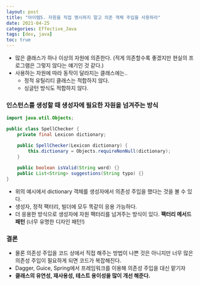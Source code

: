 ```yaml
---
layout: post
title: "아이템5. 자원을 직접 명시하지 말고 의존 객체 주입을 사용하라"
date: 2021-04-25
categories: Effective_Java
tags: [dev, java]
toc: true
---
```


- 많은 클래스가 하나 이상의 자원에 의존한다. (적게 의존할수록 좋겠지만 현실의 프로그램은 그렇지 않다는 얘기인 것 같다.)
- 사용하는 자원에 따라 동작이 달라지는 클래스에는..
    - 정적 유틸리티 클래스는 적합하지 않다.
    - 싱글턴 방식도 적합하지 않다.

### 인스턴스를 생성할 때 생성자에 필요한 자원을 넘겨주는 방식

```java
import java.util.Objects;

public class SpellChecker {
    private final Lexicon dictionary;

    public SpellChecker(Lexicon dictionary) {
        this.dictionary = Objects.requireNonNull(dictionary);
    }
    
    public boolean isValid(String word) {}
    public List<String> suggestions(String typo) {}
}
```

- 위의 예시에서 dictionary 객체를 생성자에서 의존성 주입을 했다는 것을 볼 수 있다.
- 생성자, 정적 팩터리, 빌더에 모두 똑같이 응용 가능하다.
- 더 응용한 방식으로 생성자에 자원 팩터리를 넘겨주는 방식이 있다. **팩터리 메서드 패턴** (너무 유명한 디자인 패턴!)

### 결론
- 물론 의존성 주입을 코드 상에서 직접 해주는 방법이 나쁜 것은 아니지만 너무 많은 의존성 주입이 필요하게 되면 코드가 복잡해진다.
- Dagger, Guice, Spring에서 프레임워크를 이용해 의존성 주입을 대신 맡기자
- **클래스의 유연성, 재사용성, 테스트 용이성을 많이 개선 해준다.**